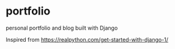 # portfolio
personal portfolio and blog built with Django

Inspired from https://realpython.com/get-started-with-django-1/
